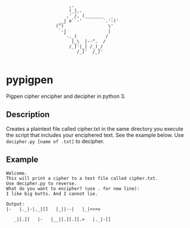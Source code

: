```
                        ,.
                        (_|,.
                       ,' /, )_______   _
                    __j o``-'        `.'-)'
                   (")                 \'
                    `-j                |
                      `-._(           /
                         |_\  |--^.  /
                        /_]'|_| /_)_/
                           /_]'  /_]'
                      
```

# pypigpen
Pigpen cipher encipher and decipher in python 3.

## Description

Creates a plaintext file called cipher.txt in the same directory you execute the script that includes your enciphered text. See the example below. Use ```decipher.py [name of .txt]``` to decipher.

## Example

```
Welcome.
This will print a cipher to a text file called cipher.txt.
Use decipher.py to reverse.
What do you want to encipher? (use . for new line):
I like big butts. And I cannot lie.

Output:
|-   |._|-|._|[]   |_||--|   |_|<>>v

   _|[.]]   |-   |__|[.][.][.>   |._|-[]
   
```

